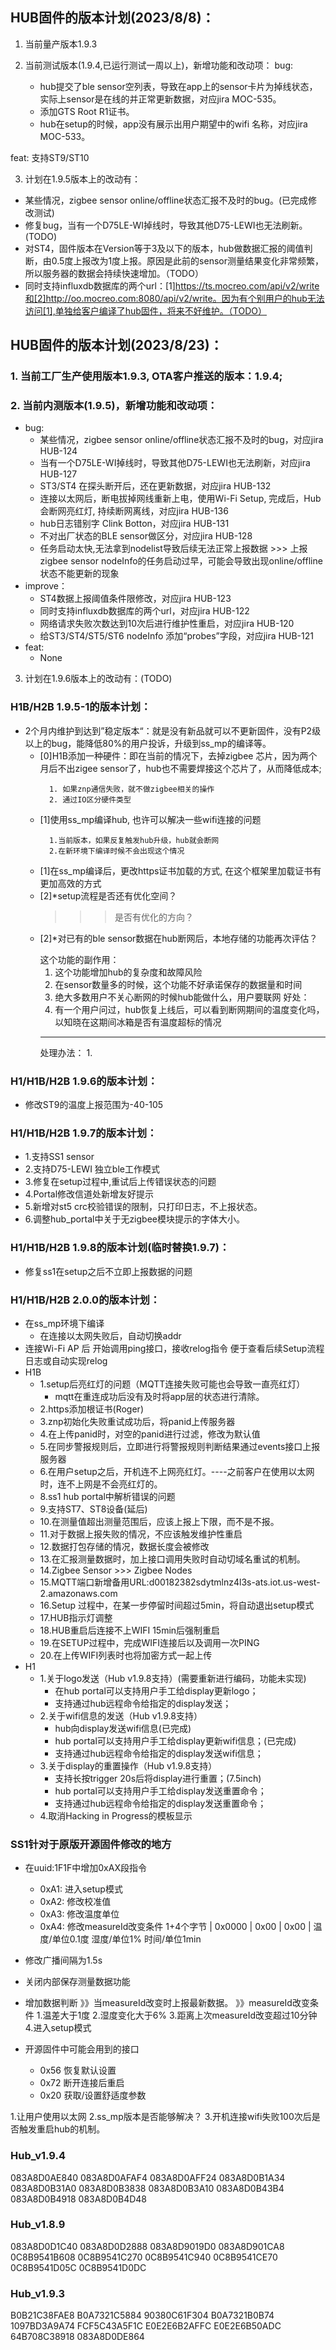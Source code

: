## HUB固件的版本计划(2023/8/8)：

1. 当前量产版本1.9.3

2. 当前测试版本(1.9.4,已运行测试一周以上)，新增功能和改动项：
bug:
    - hub提交了ble sensor空列表，导致在app上的sensor卡片为掉线状态，实际上sensor是在线的并正常更新数据，对应jira MOC-535。
    - 添加GTS Root R1证书。
    - hub在setup的时候，app没有展示出用户期望中的wifi 名称，对应jira MOC-533。

feat: 支持ST9/ST10

3. 计划在1.9.5版本上的改动有：
- 某些情况，zigbee sensor online/offline状态汇报不及时的bug。(已完成修改测试)
- 修复bug，当有一个D75LE-WI掉线时，导致其他D75-LEWI也无法刷新。(TODO)
- 对ST4，固件版本在Version等于3及以下的版本，hub做数据汇报的阈值判断，由0.5度上报改为1度上报。原因是此前的sensor测量结果变化非常频繁，所以服务器的数据会持续快速增加。（TODO）
- 同时支持influxdb数据库的两个url：[1]https://ts.mocreo.com/api/v2/write和[2]http://oo.mocreo.com:8080/api/v2/write。因为有个别用户的hub无法访问[1],单独给客户编译了hub固件，将来不好维护。（TODO）


## HUB固件的版本计划(2023/8/23)：
### 1. 当前工厂生产使用版本1.9.3, OTA客户推送的版本：1.9.4;
### 2. 当前内测版本(1.9.5)，新增功能和改动项：
- bug:
  - 某些情况，zigbee sensor online/offline状态汇报不及时的bug，对应jira HUB-124
  - 当有一个D75LE-WI掉线时，导致其他D75-LEWI也无法刷新，对应jira HUB-127
  - ST3/ST4 在探头断开后，还在更新数据，对应jira HUB-132
  - 连接以太网后，断电拔掉网线重新上电，使用Wi-Fi Setup, 完成后，Hub会断网亮红灯, 持续断网离线，对应jira HUB-136
  - hub日志错别字 Clink Botton，对应jira HUB-131
  - 不对出厂状态的BLE sensor做区分，对应jira HUB-128
  - 任务启动太快,无法拿到nodelist导致后续无法正常上报数据
        >>>
        上报zigbee sensor nodeInfo的任务启动过早，可能会导致出现online/offline状态不能更新的现象
- improve：
  - ST4数据上报阈值条件限修改，对应jira HUB-123
  - 同时支持influxdb数据库的两个url，对应jira HUB-122
  - 网络请求失败次数达到10次后进行维护性重启，对应jira HUB-120
  - 给ST3/ST4/ST5/ST6 nodeInfo 添加“probes”字段，对应jira HUB-121
- feat:
  - None
  
3. 计划在1.9.6版本上的改动有：(TODO)

### H1B/H2B 1.9.5-1的版本计划：
- 2个月内维护到达到”稳定版本“：就是没有新品就可以不更新固件，没有P2级以上的bug，能降低80%的用户投诉，升级到ss_mp的编译等。
    - [0]H1B添加一种硬件：即在当前的情况下，去掉zigbee 芯片，因为两个月后不出zigee sensor了，hub也不需要焊接这个芯片了，从而降低成本;
        >>>
            1. 如果znp通信失败，就不做zigbee相关的操作
            2. 通过IO区分硬件类型
    - [1]使用ss_mp编译hub, 也许可以解决一些wifi连接的问题
        >>>
            1.当前版本，如果反复触发hub升级，hub就会断网
            2.在新环境下编译时候不会出现这个情况
    - [1]在ss_mp编译后，更改https证书加载的方式, 在这个框架里加载证书有更加高效的方式
    - [2]*setup流程是否还有优化空间？
        >>> 是否有优化的方向？
    - [2]*对已有的ble sensor数据在hub断网后，本地存储的功能再次评估？
        >>> 
        这个功能的副作用：
        1. 这个功能增加hub的复杂度和故障风险
        2. 在sensor数量多的时候，这个功能不好承诺保存的数据量和时间
        3. 绝大多数用户不关心断网的时候hub能做什么，用户要联网
        好处：
        1. 有一个用户问过，hub恢复上线后，可以看到断网期间的温度变化吗，以知晓在这期间冰箱是否有温度超标的情况
        -------------- 
        处理办法：
            1. 

### H1/H1B/H2B 1.9.6的版本计划：
- 修改ST9的温度上报范围为-40-105

### H1/H1B/H2B 1.9.7的版本计划：
- 1.支持SS1 sensor
- 2.支持D75-LEWI 独立ble工作模式
- 3.修复在setup过程中,重试后上传错误状态的问题
- 4.Portal修改信道处新增友好提示
- 5.新增对st5 crc校验错误的限制，只打印日志，不上报状态。
- 6.调整hub_portal中关于无zigbee模块提示的字体大小。


### H1/H1B/H2B 1.9.8的版本计划(临时替换1.9.7)：
- 修复ss1在setup之后不立即上报数据的问题


### H1/H1B/H2B 2.0.0的版本计划：
- 在ss_mp环境下编译
    - 在连接以太网失败后，自动切换addr
- 连接Wi-Fi AP 后 开始调用ping接口，接收relog指令 便于查看后续Setup流程 日志或自动实现relog
- H1B
    - 1.setup后亮红灯的问题（MQTT连接失败可能也会导致一直亮红灯）
        - mqtt在重连成功后没有及时将app层的状态进行清除。
    - 2.https添加根证书(Roger)
    - 3.znp初始化失败重试成功后，将panid上传服务器
    - 4.在上传panid时，对空的panid进行过滤，修改为默认值
    - 5.在同步警报规则后，立即进行将警报规则判断结果通过events接口上报服务器
    - 6.在用户setup之后，开机连不上网亮红灯。----之前客户在使用以太网时，连不上网是不会亮红灯的。
    - 8.ss1 hub portal中解析错误的问题
    - 9.支持ST7、ST8设备(延后)
    - 10.在测量值超出测量范围后，应该上报上下限，而不是不报。
    - 11.对于数据上报失败的情况，不应该触发维护性重启
    - 12.数据打包存储的情况，数据长度会被修改
    - 13.在汇报测量数据时，加上接口调用失败时自动切域名重试的机制。
    - 14.Zigbee Sensor >>> Zigbee Nodes
    - 15.MQTT端口新增备用URL:d00182382sdytmlnz4l3s-ats.iot.us-west-2.amazonaws.com
    - 16.Setup 过程中，在某一步停留时间超过5min，将自动退出setup模式
    - 17.HUB指示灯调整
    - 18.HUB重启后连接不上WIFI 15min后强制重启
    - 19.在SETUP过程中，完成WIFI连接后以及调用一次PING
    - 20.在上传WIFI列表时也将加密方式一起上传
- H1
    - 1.关于logo发送（Hub v1.9.8支持）(需要重新进行编码，功能未实现)
        - 在hub portal可以支持用户手工给display更新logo；
        - 支持通过hub远程命令给指定的display发送；
    - 2.关于wifi信息的发送（Hub v1.9.8支持）
        - hub向display发送wifi信息(已完成)
        - hub portal可以支持用户手工给display更新wifi信息；(已完成)
        - 支持通过hub远程命令给指定的display发送wifi信息；
    - 3.关于display的重置操作（Hub v1.9.8支持）
        - 支持长按trigger 20s后将display进行重置；(7.5inch)
        - hub portal可以支持用户手工给display发送重置命令；
        - 支持通过hub远程命令给指定的display发送重置命令；
    - 4.取消Hacking in Progress的模板显示


### SS1针对于原版开源固件修改的地方
- 在uuid:1F1F中增加0xAX段指令
    - 0xA1: 进入setup模式
    - 0xA2: 修改校准值
    - 0xA3: 修改温度单位
    - 0xA4: 修改measureId改变条件 1+4个字节
            |    0x0000   |   0x00   |   0x00   |
             温度/单位0.1度  湿度/单位1% 时间/单位1min
- 修改广播间隔为1.5s
- 关闭内部保存测量数据功能
- 增加数据判断 》》当measureId改变时上报最新数据。
    》》measureId改变条件
    1.温差大于1度
    2.湿度变化大于6%
    3.距离上次measureId改变超过10分钟
    4.进入setup模式


- 开源固件中可能会用到的接口
    - 0x56 恢复默认设置
    - 0x72 断开连接后重启
    - 0x20 获取/设置舒适度参数




1.让用户使用以太网
2.ss_mp版本是否能够解决？
3.开机连接wifi失败100次后是否触发重启hub的机制。

### Hub_v1.9.4

083A8D0AE840
083A8D0AFAF4
083A8D0AFF24
083A8D0B1A34
083A8D0B31A0
083A8D0B3838
083A8D0B3A10
083A8D0B43B4
083A8D0B4918
083A8D0B4D48

### Hub_v1.8.9

 083A8D0D1C40
 083A8D0D2888
 083A8D9019D0
 083A8D901CA8
0C8B9541B608
0C8B9541C270
0C8B9541C940
0C8B9541CE70
0C8B9541D05C
0C8B9541D0DC

### Hub_v1.9.3

B0B21C38FAE8
B0A7321C5884
90380C61F304
B0A7321B0B74
1097BD3A9A74
FCF5C43A5F1C
E0E2E6B2AFFC
E0E2E6B50ADC
64B708C38918
083A8D0DE864